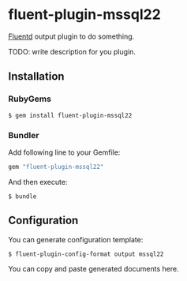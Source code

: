 # fluent-plugin-mssql22

[Fluentd](https://fluentd.org/) output plugin to do something.

TODO: write description for you plugin.

## Installation

### RubyGems

```
$ gem install fluent-plugin-mssql22
```

### Bundler

Add following line to your Gemfile:

```ruby
gem "fluent-plugin-mssql22"
```

And then execute:

```
$ bundle
```

## Configuration

You can generate configuration template:

```
$ fluent-plugin-config-format output mssql22
```

You can copy and paste generated documents here.


